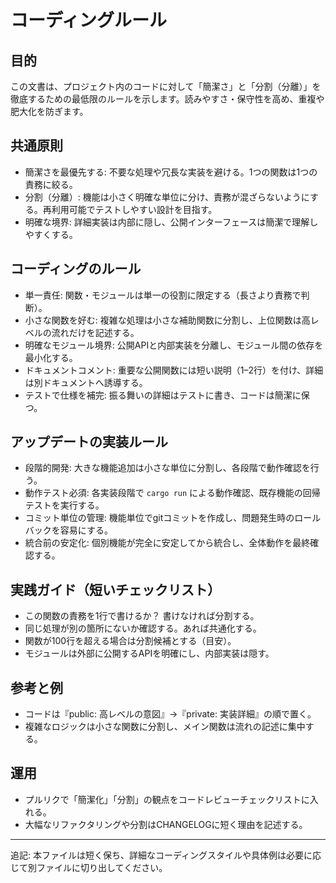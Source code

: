 # コーディングルール

## 目的

この文書は、プロジェクト内のコードに対して「簡潔さ」と「分割（分離）」を徹底するための最低限のルールを示します。読みやすさ・保守性を高め、重複や肥大化を防ぎます。

## 共通原則

- 簡潔さを最優先する: 不要な処理や冗長な実装を避ける。1つの関数は1つの責務に絞る。
- 分割（分離）: 機能は小さく明確な単位に分け、責務が混ざらないようにする。再利用可能でテストしやすい設計を目指す。
- 明確な境界: 詳細実装は内部に隠し、公開インターフェースは簡潔で理解しやすくする。

## コーディングのルール

- 単一責任: 関数・モジュールは単一の役割に限定する（長さより責務で判断）。
- 小さな関数を好む: 複雑な処理は小さな補助関数に分割し、上位関数は高レベルの流れだけを記述する。
- 明確なモジュール境界: 公開APIと内部実装を分離し、モジュール間の依存を最小化する。
- ドキュメントコメント: 重要な公開関数には短い説明（1–2行）を付け、詳細は別ドキュメントへ誘導する。
- テストで仕様を補完: 振る舞いの詳細はテストに書き、コードは簡潔に保つ。

## アップデートの実装ルール

- 段階的開発: 大きな機能追加は小さな単位に分割し、各段階で動作確認を行う。
- 動作テスト必須: 各実装段階で `cargo run` による動作確認、既存機能の回帰テストを実行する。
- コミット単位の管理: 機能単位でgitコミットを作成し、問題発生時のロールバックを容易にする。
- 統合前の安定化: 個別機能が完全に安定してから統合し、全体動作を最終確認する。

## 実践ガイド（短いチェックリスト）

- この関数の責務を1行で書けるか？ 書けなければ分割する。
- 同じ処理が別の箇所にないか確認する。あれば共通化する。
- 関数が100行を超える場合は分割候補とする（目安）。
- モジュールは外部に公開するAPIを明確にし、内部実装は隠す。

## 参考と例

- コードは『public: 高レベルの意図』→『private: 実装詳細』の順で置く。
- 複雑なロジックは小さな関数に分割し、メイン関数は流れの記述に集中する。

## 運用

- プルリクで「簡潔化」「分割」の観点をコードレビューチェックリストに入れる。
- 大幅なリファクタリングや分割はCHANGELOGに短く理由を記述する。

---
追記: 本ファイルは短く保ち、詳細なコーディングスタイルや具体例は必要に応じて別ファイルに切り出してください。
